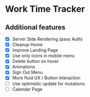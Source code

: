 # Work Time Tracker

## Additional features

- [x] Server Side Rendering (pass Auth)
- [x] Cleanup Home
- [x] Improve Landing Page
- [x] Use only icons in mobile menu
- [x] Delete button on hover
- [x] Animations
- [x] Sign Out Menu
- [x] More fluid UX / Button interaction
- [ ] Use optimistic update for mutations
- [ ] Calendar Page
